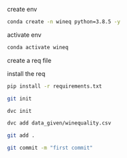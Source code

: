 create env

```bash
conda create -n wineq python=3.8.5 -y
```

activate env
```bash
conda activate wineq
```

create a req file

install the req
```bash
pip install -r requirements.txt 
```
```bash
git init
```
```bash
dvc init
```

```bash
dvc add data_given/winequality.csv
```

```bash
git add .
```

```bash
git commit -m "first commit"
```